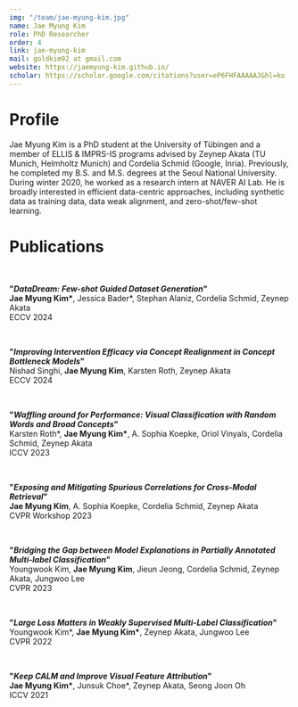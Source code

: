 ```yaml
---
img: "/team/jae-myung-kim.jpg"
name: Jae Myung Kim
role: PhD Researcher
order: 4
link: jae-myung-kim
mail: goldkim92 at gmail.com
website: https://jaemyung-kim.github.io/
scholar: https://scholar.google.com/citations?user=eP6FHFAAAAAJ&hl=ko
---
```


# Profile
Jae Myung Kim is a PhD student at the University of Tübingen and a member of ELLIS & IMPRS-IS programs advised by Zeynep Akata (TU Munich, Helmholtz Munich) and Cordelia Schmid (Google, Inria). Previously, he completed my B.S. and M.S. degrees at the Seoul National University. During winter 2020, he worked as a research intern at NAVER AI Lab. He is broadly interested in efficient data-centric approaches, including synthetic data as training data, data weak alignment, and zero-shot/few-shot learning.

# Publications

</br>

__"_DataDream: Few-shot Guided Dataset Generation_"__   </br>
__Jae Myung Kim*__, Jessica Bader*, Stephan Alaniz, Cordelia Schmid, Zeynep Akata   </br>
ECCV 2024

</br>

__"_Improving Intervention Efficacy via Concept Realignment in Concept Bottleneck Models_"__   </br>
Nishad Singhi, __Jae Myung Kim__, Karsten Roth, Zeynep Akata   </br>
ECCV 2024

</br>

__"_Waffling around for Performance: Visual Classification with Random Words and Broad Concepts_"__   </br>
Karsten Roth*, __Jae Myung Kim*__, A. Sophia Koepke, Oriol Vinyals, Cordelia Schmid, Zeynep Akata   </br>
ICCV 2023

</br>

__"_Exposing and Mitigating Spurious Correlations for Cross-Modal Retrieval_"__   </br>
__Jae Myung Kim__, A. Sophia Koepke, Cordelia Schmid, Zeynep Akata   </br>
CVPR Workshop 2023

</br>

__"_Bridging the Gap between Model Explanations in Partially Annotated Multi-label Classification_"__   </br>
Youngwook Kim, __Jae Myung Kim__, Jieun Jeong, Cordelia Schmid, Zeynep Akata, Jungwoo Lee   </br>
CVPR 2023

</br>

__"_Large Loss Matters in Weakly Supervised Multi-Label Classification_"__   </br>
Youngwook Kim*, __Jae Myung Kim*__, Zeynep Akata, Jungwoo Lee   </br>
CVPR 2022

</br>

__"_Keep CALM and Improve Visual Feature Attribution_"__   </br>
__Jae Myung Kim*__, Junsuk Choe*, Zeynep Akata, Seong Joon Oh   </br>
ICCV 2021


